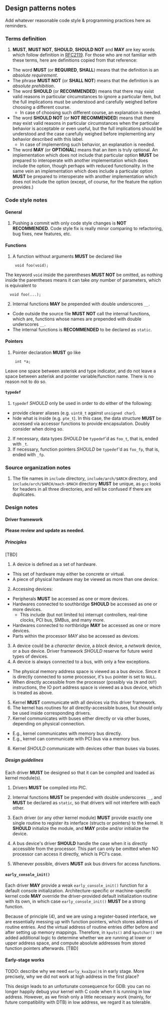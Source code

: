 Design patterns notes
------

Add whatever reasonable code style & programming practices here as reminders.

### Terms definition

1. **MUST**, **MUST NOT**, **SHOULD**, **SHOULD NOT** and **MAY** are key words
  which follow definition in [RFC2119](https://www.ietf.org/rfc/rfc2119.txt).
  For those who are not familiar with these terms, here are definitions copied
  from that reference:
  * The word **MUST** (or **REQUIRED**, **SHALL**) means that the definition
    is an *absolute requirement*.
  * The phrase **MUST NOT** (or **SHALL NOT**) means that the definition
    is an *absolute prehibition*.
  * The word **SHOULD** (or **RECOMMENDED**) means that there may exist
    valid reasons in particular circumstances to ignore a particular item, but
    the full implications must be understood and carefully weighed before
    choosing a different course.
    - In case of choosing such different course, an explanation is needed.
  * The word **SHOULD NOT** (or **NOT RECOMMENDED**) means that
    there may exist valid reasons in particular circumstances when the
    particular behavior is acceptable or even useful, but the full
    implications should be understood and the case carefully weighed
    before implementing any behavior described with this label.
    - In case of implementing such behavior, an explanation is needed.
  * The word **MAY** (or **OPTIONAL**) means that an item is truly optional.
    An implementation which does not include that particular option **MUST** be
    prepared to interoperate with another implementation which does
    include the option, though perhaps with reduced functionality. In the
    same vein an implementation which does include a particular option
    **MUST** be prepared to interoperate with another implementation which
    does not include the option (except, of course, for the feature the
    option provides.)

### Code style notes

#### General

1. Pushing a commit with only code style changes is **NOT RECOMMENDED**.  Code
  style fix is really minor comparing to refactoring, bug fixes, new features,
  etc.

#### Functions

1. A function without arguments **MUST** be declared like

        void foo(void);

  The keyword `void` inside the parentheses **MUST NOT** be omitted, as nothing
  inside the parentheses means it can take *any* number of parameters, which
  is equivalent to

      void foo(...);

2. Internal functions **MAY** be prepended with double underscores `__`.
  * Code outside the source file **MUST NOT** call the internal functions,
    which are, functions whose names are prepended with double underscores `__`.
  * The internal functions is **RECOMMENDED** to be declared as `static`.

#### Pointers

1. Pointer declaration **MUST** go like

        int *a;

  Leave one space between asterisk and type indicator, and do not leave
  a space between asterisk and pointer variable/function name.  There is no
  reason not to do so.

#### `typedef`

1. `typedef` *SHOULD* only be used in order to do either of the following:
  - provide clearer aliases (e.g. `uint8_t` against `unsigned char`).
  - hide what is inside (e.g. `pte_t`).  In this case, the data structure
    **MUST** be accessed via accessor functions to provide encapsulation.
    Doubly consider when doing so.
2. If necessary, data types *SHOULD* be `typedef`'d as `foo_t`, that is, ended
  with `_t`.
3. If necessary, function pointers *SHOULD* be `typedef`'d as `foo_fp`, that
  is, ended with `_fp`.

### Source organization notes

1. The file names in `include` directory, `include/arch/$ARCH` directory, and
  `include/arch/$ARCH/mach-$MACH` directory **MUST** be unique, as `gcc`
  looks for headers in all three directories, and will be confused if there
  are duplicates.

### Design notes

#### Driver framework

**Please review and update as needed.**

##### Principles

[TBD]

1. A device is defined as a set of hardware.
  * This set of hardware may either be concrete or virtual.
  * A piece of physical hardware may be viewed as more than one device.
2. Accessing devices:
  * Peripherals **MUST** be accessed as one or more devices.
  * Hardwares connected to southbridge **SHOULD** be accessed as one or more
    devices.
    - This include (but not limited to) interrupt controllers, real-time
      clocks, PCI bus, SMBus, and many more.
  * Hardwares connected to northbridge **MAY** be accessed as one or more
    devices.
  * Parts within the processor *MAY* also be accessed as devices.
3. A device could be a *character* device, a *block* device, a *network*
  device, or a *bus* device. Driver framework *SHOULD* reserve for future
  weird types of devices.
4. A device is always connected to a bus, with only a few exceptions.
  * The physical memory address space is viewed as a bus device. Since it is
    directly connected to some processor, it's `bus` pointer is set to `NULL`.
  * When directly accessible from the processor (possibly via `IN` and `OUT`)
    instructions, the IO port address space is viewed as a bus device, which
    is treated as above.
5. Kernel **MUST** communicate with all devices via this driver framework.
6. The kernel has routines for all directly-accessible buses, but should only
  be used inside corresponding drivers.
7. Kernel communicates with buses either directly or via other buses,
  depending on physical connection.
  * E.g., kernel communicates with memory bus directly.
  * E.g., kernel can communicate with PCI bus via a memory bus.
8. Kernel *SHOULD* communicate with devices other than buses via buses.

##### Design guidelines

Each driver **MUST** be designed so that it can be compiled and loaded as
kernel module(s).

1. Drivers **MUST** be compiled into PIC.

2. Internal functions **MUST** be prepended with double underscores `__`, and
   **MUST** be declared as `static`, so that drivers will not interfere with
   each other.

3. Each driver (or any other kernel module) **MUST** provide exactly one single
   routine to register its interface (structs or pointers) to the kernel. It
   **SHOULD** initialize the module, and **MAY** probe and/or initialize
   the device.

4. A bus device's driver **SHOULD** handle the case when it is directly
   accessible from the processor. This part can only be omitted when NO
   processor can access it directly, which is PCI's case.

5. Whenever possible, drivers **MUST** ask bus drivers for access functions.

#### `early_console_init()`

Each driver **MAY** provide a weak `early_console_init()` function for a default
console initialization.  Architecture-specific or machine-specific kernel code
**MAY** override the driver-provided default initialization routine with its
own, in which case `early_console_init()` **MUST** be a strong function.

Because of principle (4), and we are using a register-based interface, we are
essentially messing up with function pointers, which stores address of
routine entries.  And the virtual address of routine entries differ before and
after setting up memory mappings.  Therefore, in `kputs()` and `kputchar()` we
added additional logic to determine whether we are running at lower or upper
address space, and compute absolute addresses from stored function pointers
afterwards. [TBD]

#### Early-stage works

TODO: describe why we need `early_kva2pa()`s in early stage.  More precisely,
why we did not work at high address in the first place?

This design leads to an unfortunate consequence for GDB: you can no longer
happily debug your kernel with C code when it is running in low address.
However, as we finish only a little necessary work (mainly, for future
compatibility with DTB) in low address, we regard it as tolerable.
